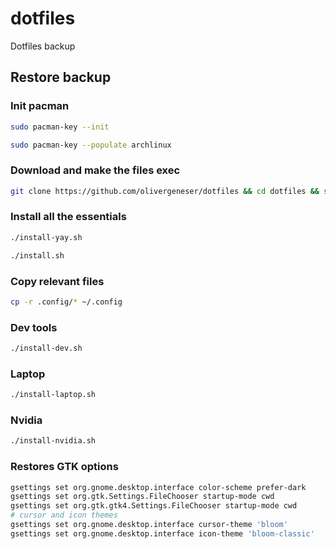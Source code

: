# dotfiles
Dotfiles backup

<h2>Restore backup</h2>

### Init pacman
```bash
sudo pacman-key --init
```
```bash
sudo pacman-key --populate archlinux
```

### Download and make the files exec
```bash
git clone https://github.com/olivergeneser/dotfiles && cd dotfiles && sudo chmod +x *.sh
```

### Install all the essentials
```bash
./install-yay.sh
```
```bash
./install.sh
```

### Copy relevant files
```bash
cp -r .config/* ~/.config
```

### Dev tools
```bash
./install-dev.sh
```

### Laptop
```bash
./install-laptop.sh
```

### Nvidia 
```bash
./install-nvidia.sh
```





### Restores GTK options
```bash
gsettings set org.gnome.desktop.interface color-scheme prefer-dark
gsettings set org.gtk.Settings.FileChooser startup-mode cwd
gsettings set org.gtk.gtk4.Settings.FileChooser startup-mode cwd
# cursor and icon themes
gsettings set org.gnome.desktop.interface cursor-theme 'bloom'
gsettings set org.gnome.desktop.interface icon-theme 'bloom-classic'
```

